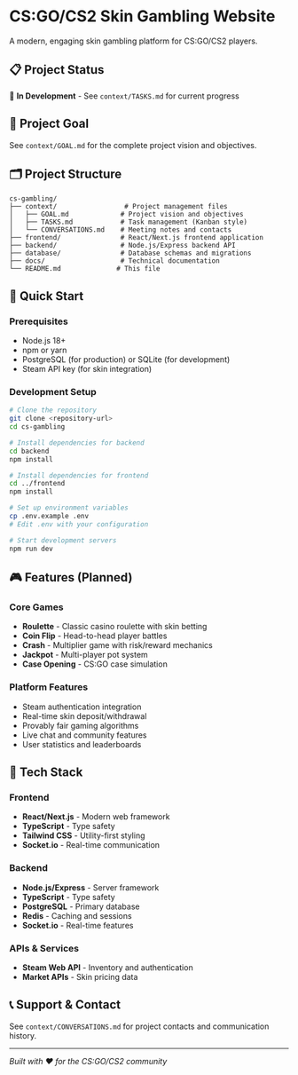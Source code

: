 # CS:GO/CS2 Skin Gambling Website

A modern, engaging skin gambling platform for CS:GO/CS2 players.

## 📋 Project Status
🚧 **In Development** - See `context/TASKS.md` for current progress

## 🎯 Project Goal
See `context/GOAL.md` for the complete project vision and objectives.

## 🗂️ Project Structure

```
cs-gambling/
├── context/                 # Project management files
│   ├── GOAL.md             # Project vision and objectives
│   ├── TASKS.md            # Task management (Kanban style)
│   └── CONVERSATIONS.md    # Meeting notes and contacts
├── frontend/               # React/Next.js frontend application
├── backend/                # Node.js/Express backend API
├── database/               # Database schemas and migrations
├── docs/                   # Technical documentation
└── README.md              # This file
```

## 🚀 Quick Start

### Prerequisites
- Node.js 18+ 
- npm or yarn
- PostgreSQL (for production) or SQLite (for development)
- Steam API key (for skin integration)

### Development Setup
```bash
# Clone the repository
git clone <repository-url>
cd cs-gambling

# Install dependencies for backend
cd backend
npm install

# Install dependencies for frontend  
cd ../frontend
npm install

# Set up environment variables
cp .env.example .env
# Edit .env with your configuration

# Start development servers
npm run dev
```

## 🎮 Features (Planned)

### Core Games
- **Roulette** - Classic casino roulette with skin betting
- **Coin Flip** - Head-to-head player battles
- **Crash** - Multiplier game with risk/reward mechanics
- **Jackpot** - Multi-player pot system
- **Case Opening** - CS:GO case simulation

### Platform Features
- Steam authentication integration
- Real-time skin deposit/withdrawal
- Provably fair gaming algorithms
- Live chat and community features
- User statistics and leaderboards

## 🔧 Tech Stack

### Frontend
- **React/Next.js** - Modern web framework
- **TypeScript** - Type safety
- **Tailwind CSS** - Utility-first styling
- **Socket.io** - Real-time communication

### Backend
- **Node.js/Express** - Server framework
- **TypeScript** - Type safety
- **PostgreSQL** - Primary database
- **Redis** - Caching and sessions
- **Socket.io** - Real-time features

### APIs & Services
- **Steam Web API** - Inventory and authentication
- **Market APIs** - Skin pricing data

## 📞 Support & Contact
See `context/CONVERSATIONS.md` for project contacts and communication history.

---
*Built with ❤️ for the CS:GO/CS2 community* 
